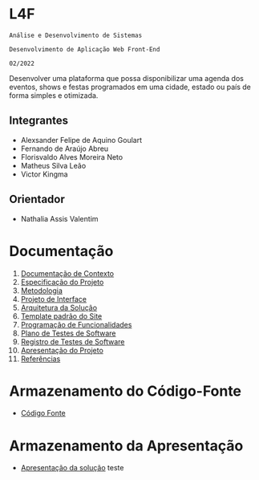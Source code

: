 # L4F

`Análise e Desenvolvimento de Sistemas`

`Desenvolvimento de Aplicação Web Front-End`

`02/2022`

Desenvolver uma plataforma que possa disponibilizar uma agenda dos eventos, shows e festas programados em uma cidade, estado ou país de forma simples e otimizada.

## Integrantes

* Alexsander Felipe de Aquino Goulart
* Fernando de Araújo Abreu
* Florisvaldo Alves Moreira Neto
* Matheus Silva Leão
* Victor Kingma

## Orientador

* Nathalia Assis Valentim

# Documentação

<ol>
<li><a href="docs/01-Documentação de Contexto.md">Documentação de Contexto</a></li>
<li><a href="docs/02-Especificação do Projeto.md">Especificação do Projeto</a></li>
<li><a href="docs/03-Metodologia.md">Metodologia</a></li>
<li><a href="docs/04-Projeto de Interface.md">Projeto de Interface</a></li>
<li><a href="docs/05-Arquitetura da Solução.md">Arquitetura da Solução</a></li>
<li><a href="docs/06-Template padrão do Site.md">Template padrão do Site</a></li>
<li><a href="docs/07-Programação de Funcionalidades.md">Programação de Funcionalidades</a></li>
<li><a href="docs/08-Plano de Testes de Software.md">Plano de Testes de Software</a></li>
<li><a href="docs/09-Registro de Testes de Software.md">Registro de Testes de Software</a></li>
<li><a href="docs/10-Apresentação do Projeto.md">Apresentação do Projeto</a></li>
<li><a href="docs/11-Referências.md">Referências</a></li>
</ol>

# Armazenamento do Código-Fonte

* <a href="src/README.md">Código Fonte</a>

# Armazenamento da Apresentação

* <a href="presentation/README.md">Apresentação da solução</a>
teste
